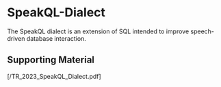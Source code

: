 # SpeakQL-Dialect
The SpeakQL dialect is an extension of SQL intended to improve speech-driven database interaction.

## Supporting Material
[/TR_2023_SpeakQL_Dialect.pdf]
